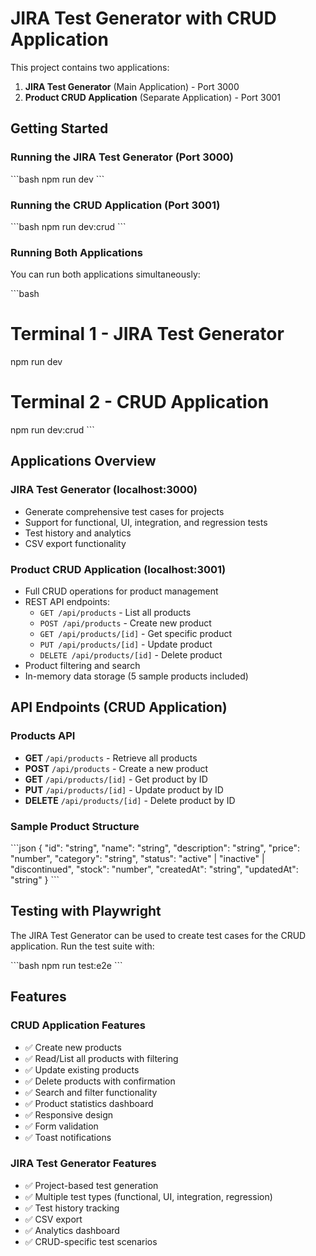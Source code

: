 # JIRA Test Generator with CRUD Application

This project contains two applications:

1. **JIRA Test Generator** (Main Application) - Port 3000
2. **Product CRUD Application** (Separate Application) - Port 3001

## Getting Started

### Running the JIRA Test Generator (Port 3000)
\`\`\`bash
npm run dev
\`\`\`

### Running the CRUD Application (Port 3001)
\`\`\`bash
npm run dev:crud
\`\`\`

### Running Both Applications
You can run both applications simultaneously:

\`\`\`bash
# Terminal 1 - JIRA Test Generator
npm run dev

# Terminal 2 - CRUD Application  
npm run dev:crud
\`\`\`

## Applications Overview

### JIRA Test Generator (localhost:3000)
- Generate comprehensive test cases for projects
- Support for functional, UI, integration, and regression tests
- Test history and analytics
- CSV export functionality

### Product CRUD Application (localhost:3001)
- Full CRUD operations for product management
- REST API endpoints:
  - `GET /api/products` - List all products
  - `POST /api/products` - Create new product
  - `GET /api/products/[id]` - Get specific product
  - `PUT /api/products/[id]` - Update product
  - `DELETE /api/products/[id]` - Delete product
- Product filtering and search
- In-memory data storage (5 sample products included)

## API Endpoints (CRUD Application)

### Products API
- **GET** `/api/products` - Retrieve all products
- **POST** `/api/products` - Create a new product
- **GET** `/api/products/[id]` - Get product by ID
- **PUT** `/api/products/[id]` - Update product by ID
- **DELETE** `/api/products/[id]` - Delete product by ID

### Sample Product Structure
\`\`\`json
{
  "id": "string",
  "name": "string",
  "description": "string", 
  "price": "number",
  "category": "string",
  "status": "active" | "inactive" | "discontinued",
  "stock": "number",
  "createdAt": "string",
  "updatedAt": "string"
}
\`\`\`

## Testing with Playwright

The JIRA Test Generator can be used to create test cases for the CRUD application. Run the test suite with:

\`\`\`bash
npm run test:e2e
\`\`\`

## Features

### CRUD Application Features
- ✅ Create new products
- ✅ Read/List all products with filtering
- ✅ Update existing products
- ✅ Delete products with confirmation
- ✅ Search and filter functionality
- ✅ Product statistics dashboard
- ✅ Responsive design
- ✅ Form validation
- ✅ Toast notifications

### JIRA Test Generator Features
- ✅ Project-based test generation
- ✅ Multiple test types (functional, UI, integration, regression)
- ✅ Test history tracking
- ✅ CSV export
- ✅ Analytics dashboard
- ✅ CRUD-specific test scenarios
